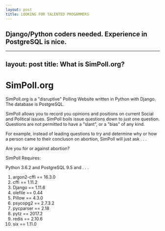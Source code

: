 ```yaml
---
layout: post
title: LOOKING FOR TALENTED PROGAMMERS
---
```


Django/Python coders needed.  Experience in PostgreSQL is nice.
-------------


---
layout: post
title: What is SimPoll.org?
---
# SimPoll.org

SimPoll.org is a "disruptive" Polling Website written in Python with Django.  The database is PostgreSQL.  

SimPoll allows you to record you opinions and positions on current Social and Political issues.  SimPoll boils issue questions down to just one question.  Questions are not permitted to have a "slant", or a "bias" of any kind.  

For example, instead of leading questions to try and determine why or how a person came to their concluson on abortion, SimPoll will just ask . . .

Are you for or against abortion?

SimPoll Requires:

Python 3.6.2 and PostgreSQL 9.5 and . . .

1. argon2-cffi == 16.3.0
2. cffi == 1.11.2
3. Django == 1.11.6
4. olefile == 0.44
5. Pillow == 4.3.0
6. psycopg2 == 2.7.3.2
7. pycparser == 2.18
8. pytz == 2017.2
9. redis == 2.10.6 
10. six == 1.11.0
